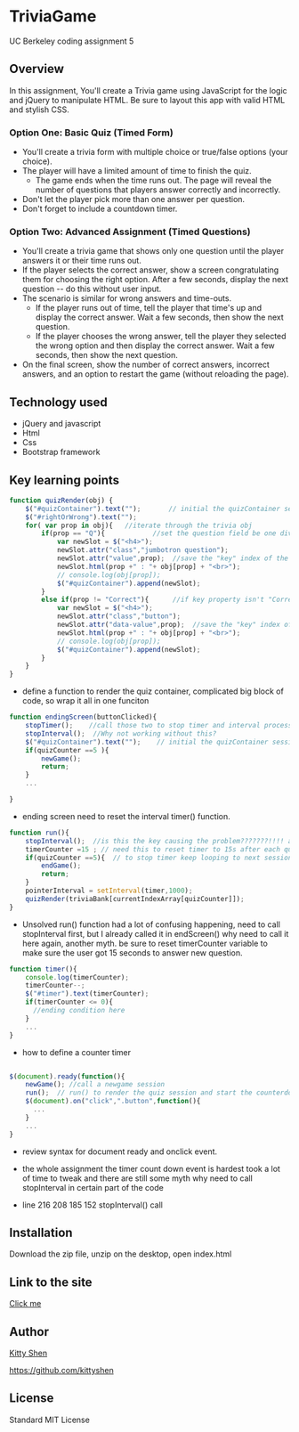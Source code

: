 # TriviaGame
UC Berkeley coding assignment 5

## Overview

In this assignment, You'll create a Trivia game using JavaScript for the logic and jQuery to manipulate HTML. Be sure to layout this app with valid HTML and stylish CSS.

### Option One: Basic Quiz (Timed Form)
* You'll create a trivia form with multiple choice or true/false options (your choice).
* The player will have a limited amount of time to finish the quiz. 
  * The game ends when the time runs out. The page will reveal the number of questions that players answer correctly and incorrectly.
* Don't let the player pick more than one answer per question.
* Don't forget to include a countdown timer.

### Option Two: Advanced Assignment (Timed Questions)
* You'll create a trivia game that shows only one question until the player answers it or their time runs out.
* If the player selects the correct answer, show a screen congratulating them for choosing the right option. After a few seconds, display the next question -- do this without user input.
* The scenario is similar for wrong answers and time-outs.
  * If the player runs out of time, tell the player that time's up and display the correct answer. Wait a few seconds, then show the next question.
  * If the player chooses the wrong answer, tell the player they selected the wrong option and then display the correct answer. Wait a few seconds, then show the next question.
* On the final screen, show the number of correct answers, incorrect answers, and an option to restart the game (without reloading the page).

## Technology used
* jQuery and javascript
* Html
* Css
* Bootstrap framework 


## Key learning points
```javascript
function quizRender(obj) {
    $("#quizContainer").text("");       // initial the quizContainer session , otherwise new elements will keep appending to the old one
    $("#rightOrWrong").text(""); 
    for( var prop in obj){   //iterate through the trivia obj
        if(prop == "Q"){            //set the question field be one div above all other elements 
            var newSlot = $("<h4>");
            newSlot.attr("class","jumbotron question");
            newSlot.attr("value",prop);  //save the "key" index of the property into the value field for later correct answer judgement use
            newSlot.html(prop +" : "+ obj[prop] + "<br>");
            // console.log(obj[prop]);
            $("#quizContainer").append(newSlot);
        }
        else if(prop != "Correct"){      //if key property isn't "Correct" index, print the information out. use this condition to avoid answer part showing
            var newSlot = $("<h4>");
            newSlot.attr("class","button");
            newSlot.attr("data-value",prop);  //save the "key" index of the property into the value field for later judgement
            newSlot.html(prop +" : "+ obj[prop] + "<br>");
            // console.log(obj[prop]);
            $("#quizContainer").append(newSlot);
        }
    }
}
```
* define a function to render the quiz container, complicated big block of code, so wrap it all in one funciton

```javascript
function endingScreen(buttonClicked){
    stopTimer();    //call those two to stop timer and interval process.
    stopInterval();  //Why not working without this?
    $("#quizContainer").text("");    // initial the quizContainer session , otherwise new elements will keep appending
    if(quizCounter ==5 ){
        newGame();
        return;
    }
    ...

}
```
* ending screen need to reset the interval timer() function.

```javascript
function run(){
    stopInterval();  //is this the key causing the problem???????!!!! already stoped in ending screen why need to call this again. most confusing part of this assignment.  Why why why???
    timerCounter =15 ; // need this to reset timer to 15s after each question.
    if(quizCounter ==5){  // to stop timer keep looping to next session after gameending < HERERRR !!!!
        endGame();
        return;
    }
    pointerInterval = setInterval(timer,1000);
    quizRender(triviaBank[currentIndexArray[quizCounter]]);
}
```
* Unsolved run() function had a lot of confusing happening, need to call stopInterval first, but I already called it in endScreen() why need to call it here again, another myth. be sure to reset timerCounter variable to make sure the user got  15 seconds to answer new question.

```javascript
function timer(){
    console.log(timerCounter);
    timerCounter--;
    $("#timer").text(timerCounter);
    if(timerCounter <= 0){ 
      //ending condition here
    }
    ...
}
```
* how to define a counter timer 

```javascript

$(document).ready(function(){
    newGame(); //call a newgame session
    run();  // run() to render the quiz session and start the counterdown timer
    $(document).on("click",".button",function(){
      ...
    }
    ...
}
```
* review syntax for document ready and onclick event.

* the whole assignment the timer count down event is hardest took a lot of time to tweak and there are still some myth why need to call stopInterval in certain part of the code
* line 216 208 185 152 stopInterval() call

## Installation
Download the zip file, unzip on the desktop, open index.html

## Link to the site
[Click me](https://kittyshen.github.io/TriviaGame/)

## Author 
[Kitty Shen ](https://github.com/kittyshen)

https://github.com/kittyshen

## License
Standard MIT License
